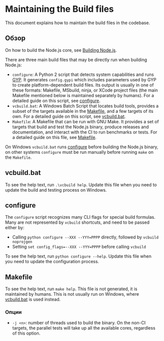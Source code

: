 # Maintaining the Build files

This document explains how to maintain the build files in the codebase.

## Обзор

On how to build the Node.js core, see [Building Node.js](../../BUILDING.md).

There are three main build files that may be directly run when building Node.js:

* `configure`: A Python 2 script that detects system capabilities and runs [GYP](https://gyp.gsrc.io/docs/UserDocumentation.md). It generates `config.gypi` which includes parameters used by GYP to create platform-dependent build files. Its output is usually in one of these formats: Makefile, MSbuild, ninja, or XCode project files (the main Makefile mentioned below is maintained separately by humans). For a detailed guide on this script, see [configure](#configure).
* `vcbuild.bat`: A Windows Batch Script that locates build tools, provides a subset of the targets available in the [Makefile](#makefile), and a few targets of its own. For a detailed guide on this script, see [vcbuild.bat](#vcbuildbat).
* `Makefile`: A Makefile that can be run with GNU Make. It provides a set of targets that build and test the Node.js binary, produce releases and documentation, and interact with the CI to run benchmarks or tests. For a detailed guide on this file, see [Makefile](#makefile).

On Windows `vcbuild.bat` runs [configure](#configure) before building the Node.js binary, on other systems `configure` must be run manually before running `make` on the `Makefile`.

## vcbuild.bat

To see the help text, run `.\vcbuild help`. Update this file when you need to update the build and testing process on Windows.

## configure

The `configure` script recognizes many CLI flags for special build formulas. Many are not represented by `vcbuild` shortcuts, and need to be passed either by:

* Calling `python configure --XXX --YYY=PPPP` directly, followed by `vcbuild
noprojgen`
* Setting `set config_flags=--XXX --YYY=PPPP` before calling `vcbuild`

To see the help text, run `python configure --help`. Update this file when you need to update the configuration process.

## Makefile

To see the help text, run `make help`. This file is not generated, it is maintained by humans. This is not usually run on Windows, where [vcbuild.bat](#vcbuildbat) is used instead.

### Опции

* `-j <n>`: number of threads used to build the binary. On the non-CI targets, the parallel tests will take up all the available cores, regardless of this option.
